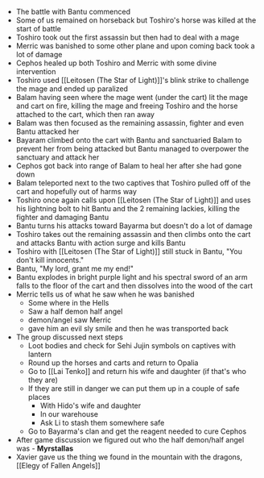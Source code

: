 - The battle with Bantu commenced
- Some of us remained on horseback but Toshiro's horse was killed at the start of battle
- Toshiro took out the first assassin but then had to deal with a mage
- Merric was banished to some other plane and upon coming back took a lot of damage
- Cephos healed up both Toshiro and Merric with some divine intervention
- Toshiro used [[Leitosen (The Star of Light)]]'s blink strike to challenge the mage and ended up paralized
- Balam having seen where the mage went (under the cart) lit the mage and cart on fire, killing the mage and freeing Toshiro and the horse attached to the cart, which then ran away
- Balam was then focused as the remaining assassin, fighter and even Bantu attacked her
- Bayaram climbed onto the cart with Bantu and sanctuaried Balam to prevent her from being attacked but Bantu managed to overpower the sanctuary and attack her
- Cephos got back into range of Balam to heal her after she had gone down
- Balam teleported next to the two captives that Toshiro pulled off of the cart and hopefully out of harms way
- Toshiro once again calls upon [[Leitosen (The Star of Light)]] and uses his lightning bolt to hit Bantu and the 2 remaining lackies, killing the fighter and damaging Bantu
- Bantu turns his attacks toward Bayarma but doesn't do a lot of damage
- Toshiro takes out the remaining assassin and then climbs onto the cart and attacks Bantu with action surge and kills Bantu
- Toshiro with [[Leitosen (The Star of Light)]] still stuck in Bantu, "You don't kill innocents."
- Bantu, "My lord, grant me my end!"
- Bantu explodes in bright purple light and his spectral sword of an arm falls to the floor of the cart and then dissolves into the wood of the cart
- Merric tells us of what he saw when he was banished
	- Some where in the Hells
	- Saw a half demon half angel
	- demon/angel saw Merric
	- gave him an evil sly smile and then he was transported back
- The group discussed next steps
	- Loot bodies and check for Sehi Jujin symbols on captives with lantern
	- Round up the horses and carts and return to Opalia
	- Go to [[Lai Tenko]] and return his wife and daughter (if that's who they are)
	- If they are still in danger we can put them up in a couple of safe places
		- With Hido's wife and daughter
		- In our warehouse
		- Ask Li to stash them somewhere safe
	- Go to Bayarma's clan and get the reagent needed to cure Cephos
- After game discussion we figured out who the half demon/half angel was - **Myrstallas**
- Xavier gave us the thing we found in the mountain with the dragons, [[Elegy of Fallen Angels]]